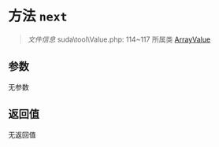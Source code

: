 # 方法 `next`

> *文件信息* suda\tool\Value.php: 114~117
> 所属类 [ArrayValue](../ArrayValue.md)




## 参数


无参数


## 返回值

无返回值
